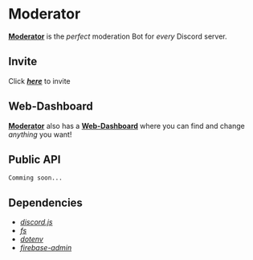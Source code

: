 # Moderator
 **[Moderator](https://top.gg/bot/820652183045144606)** is the *perfect* moderation Bot for *every* Discord server.

## Invite
 Click ***[here](https://discord-moderator.com/invite)*** to invite 

## Web-Dashboard
 **[Moderator](https://top.gg/bot/820652183045144606)** also has a **[Web-Dashboard](http://discord-moderator.com)** where you can find and change *anything* you want!

## Public API
 ```Comming soon...```

## Dependencies
 - *[discord.js](https://npmjs.com/package/discord.js)*
 - *[fs](https://npmjs.com/package/fs)*
 - *[dotenv](https://npmjs.com/package/dotenv)*
 - *[firebase-admin](https://npmjs.com/package/firebase-admin)*